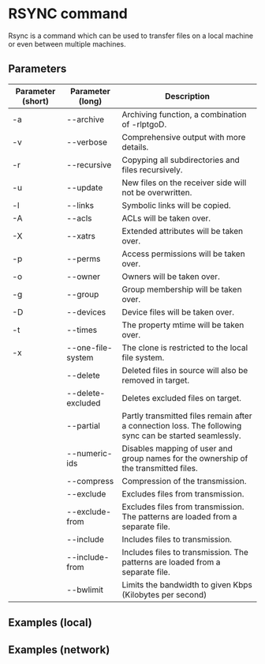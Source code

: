 # RSYNC command

Rsync is a command which can be used to transfer files on a local machine or even between multiple machines.


## Parameters
| Parameter (short) | Parameter (long)  | Description                                                                                            |
| ----------------- | ----------------- | ------------------------------------------------------------------------------------------------------ |
| -a			    | --archive         | Archiving function, a combination of -rlptgoD.                                                         |
| -v			    | --verbose         | Comprehensive output with more details.                                                                |
| -r			    | --recursive       | Copyping all subdirectories and files recursively.                                                     |
| -u			    | --update          | New files on the receiver side will not be overwritten.                                                |
| -l			    | --links           | Symbolic links will be copied.                                                                         |
| -A			    | --acls            | ACLs will be taken over.                                                                               |
| -X			    | --xatrs           | Extended attributes will be taken over.                                                                |
| -p			    | --perms           | Access permissions will be taken over.                                                                 |
| -o			    | --owner           | Owners will be taken over.                                                                             |
| -g			    | --group           | Group membership will be taken over.                                                                   |
| -D			    | --devices         | Device files will be taken over.                                                                       |
| -t			    | --times           | The property mtime will be taken over.                                                                 |
| -x			    | --one-file-system | The clone is restricted to the local file system.                                                      |
|   			    | --delete          | Deleted files in source will also be removed in target.                                                |
|   			    | --delete-excluded | Deletes excluded files on target.                                                                      |
|   			    | --partial         | Partly transmitted files remain after a connection loss. The following sync can be started seamlessly. |
|   			    | --numeric-ids     | Disables mapping of user and group names for the ownership of the transmitted files.                   |
|   			    | --compress        | Compression of the transmission.                                                                       |
|   			    | --exclude         | Excludes files from transmission.                                                                      |
|   			    | --exclude-from    | Excludes files from transmission. The patterns are loaded from a separate file.                        |
|   			    | --include         | Includes files to transmission.                                                                        |
|   			    | --include-from    | Includes files to transmission. The patterns are loaded from a separate file.                          |
|   			    | --bwlimit         | Limits the bandwidth to given Kbps (Kilobytes per second)                                              |

## Examples (local)


## Examples (network)
